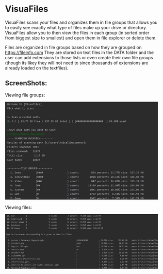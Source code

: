 # VisuaFiles
 VisuaFiles scans your files and organizes them in file groups that allows you to easily see
 exactly what type of files make up your drive or directory. VisuaFiles allow you to
 then view the files in each group (in sorted order from biggest size to smallest) and open
 them in file explorer or delete them.
 
 Files are organized in file groups based on how they are grouped on https://fileinfo.com
 They are stored on text files in the DATA folder and the user can add extensions to those lists
 or even create their own file groups (though its likey they will not need to since thousands of extensions 
 are already loaded on the textfiles).
 
 ## ScreenShots:
  Viewing file groups:
  
  ![group Screenshot](screenshots/filegroups.jpeg)
  
  Viewing files:
  
  ![files Screenshot](screenshots/files.jpeg)
 
 
 
 
